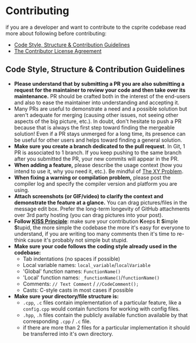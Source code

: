 # Contributing

if you are a developer and want to contribute to the csprite codebase read more about following before contributing:
- [Code Style, Structure & Contribution Guidelines](#code-style-structure--contribution-guidelines)
- [The Contributor License Agreement](https://github.com/csprite/.github/blob/master/CLA.md)

## Code Style, Structure & Contribution Guidelines

- **Please understand that by submitting a PR you are also submitting a request for the maintainer to review your code and then take over its maintenance.** PR should be crafted both in the interest of the end-users and also to ease the maintainer into understanding and accepting it. 
- Many PRs are useful to demonstrate a need and a possible solution but aren't adequate for merging (causing other issues, not seeing other aspects of the big picture, etc.). In doubt, don't hesitate to push a PR because that is always the first step toward finding the mergeable solution! Even if a PR stays unmerged for a long time, its presence can be useful for other users and helps toward finding a general solution.
- **Make sure you create a branch dedicated to the pull request**. In Git, 1 PR is associated to 1 branch. If you keep pushing to the same branch after you submitted the PR, your new commits will appear in the PR.
- **When adding a feature,** please describe the usage context (how you intend to use it, why you need it, etc.). Be mindful of [The XY Problem](http://xyproblem.info/). 
- **When fixing a warning or compilation problem,** please post the compiler log and specify the compiler version and platform you are using.
- **Attach screenshots (or GIF/video) to clarify the context and demonstrate the feature at a glance.** You can drag pictures/files in the message edit box. Prefer the long-term longevity of GitHub attachments over 3rd party hosting (you can drag pictures into your post).
- **Follow [KISS Principle](https://en.wikipedia.org/wiki/KISS_principle)**: make sure your contribution **K**eeps **I**t **S**imple **S**tupid, the more simple the codebase the more it's easy for everyone to understand, if you are writing too many comments then it's time to re-think cause it's probably not simple but stupid.
- **Make sure your code follows the coding style already used in the codebase:**
  - Tab indentations (no spaces if possible)
  - Local variable names: `local_variable`/`localVariable`
  - 'Global' function names: `FunctionName()`
  - 'Local' function names: `_functionName()`/`functionName()`
  - Comments: `// Text Comment` / `//CodeComment();`
  - Casts: C-style casts in most cases if possible
- **Make sure your directory/file structure is:**
  - `.cpp`, `.c` files contain implementation of a particular feature, like a `config.cpp` would contain functions for working with config files.
  - `.hpp`, `.h` files contain the publicly available function available by that corresponding `.cpp` / `.c` file.
  - if there are more than 2 files for a particular implementation it should be transferred into it's own directory.
